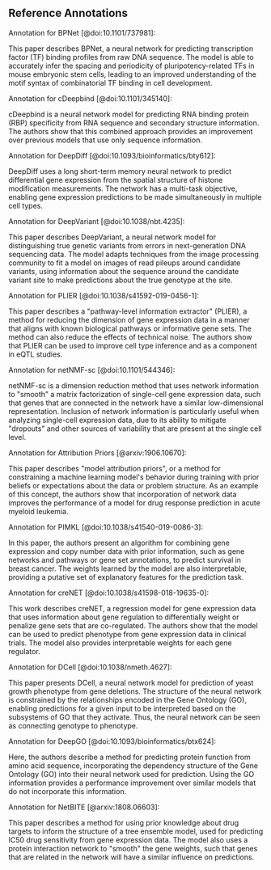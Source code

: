 ## Reference Annotations

Annotation for BPNet [@doi:10.1101/737981]:

This paper describes BPNet, a neural network for predicting transcription
factor (TF) binding profiles from raw DNA sequence. The model is able to
accurately infer the spacing and periodicity of pluripotency-related TFs in
mouse embryonic stem cells, leading to an improved understanding of the motif
syntax of combinatorial TF binding in cell development.

Annotation for cDeepbind [@doi:10.1101/345140]:

cDeepbind is a neural network model for predicting RNA binding protein (RBP)
specificity from RNA sequence and secondary structure information. The authors
show that this combined approach provides an improvement over previous models
that use only sequence information.

Annotation for DeepDiff [@doi:10.1093/bioinformatics/bty612]:

DeepDiff uses a long short-term memory neural network to predict differential
gene expression from the spatial structure of histone modification
measurements. The network has a multi-task objective, enabling gene expression
predictions to be made simultaneously in multiple cell types.

Annotation for DeepVariant [@doi:10.1038/nbt.4235]:

This paper describes DeepVariant, a neural network model for distinguishing
true genetic variants from errors in next-generation DNA sequencing data. The
model adapts techniques from the image processing community to fit a model on
images of read pileups around candidate variants, using information about the
sequence around the candidate variant site to make predictions about the true
genotype at the site.

Annotation for PLIER [@doi:10.1038/s41592-019-0456-1]:

This paper describes a "pathway-level information extractor" (PLIER), a method
for reducing the dimension of gene expression data in a manner that aligns with
known biological pathways or informative gene sets. The method can also reduce
the effects of technical noise. The authors show that PLIER can be used to
improve cell type inference and as a component in eQTL studies.

Annotation for netNMF-sc [@doi:10.1101/544346]:

netNMF-sc is a dimension reduction method that uses network information to
"smooth" a matrix factorization of single-cell gene expression data, such that
genes that are connected in the network have a similar low-dimensional
representation. Inclusion of network information is particularly useful when
analyzing single-cell expression data, due to its ability to mitigate "dropouts"
and other sources of variability that are present at the single cell level.

Annotation for Attribution Priors [@arxiv:1906.10670]:

This paper describes "model attribution priors", or a method for constraining
a machine learning model's behavior during training with prior beliefs or
expectations about the data or problem structure. As an example of this concept,
the authors show that incorporation of network data improves the performance of
a model for drug response prediction in acute myeloid leukemia.

Annotation for PIMKL [@doi:10.1038/s41540-019-0086-3]:

In this paper, the authors present an algorithm for combining gene expression
and copy number data with prior information, such as gene networks and pathways
or gene set annotations, to predict survival in breast cancer. The weights
learned by the model are also interpretable, providing a putative set of
explanatory features for the prediction task.

Annotation for creNET [@doi:10.1038/s41598-018-19635-0]:

This work describes creNET, a regression model for gene expression data that
uses information about gene regulation to differentially weight or penalize
gene sets that are co-regulated. The authors show that the model can be used to
predict phenotype from gene expression data in clinical trials. The model also
provides interpretable weights for each gene regulator.

Annotation for DCell [@doi:10.1038/nmeth.4627]:

This paper presents DCell, a neural network model for prediction of yeast
growth phenotype from gene deletions. The structure of the neural network is
constrained by the relationships encoded in the Gene Ontology (GO), enabling
predictions for a given input to be interpreted based on the subsystems of GO
that they activate. Thus, the neural network can be seen as connecting genotype
to phenotype.

Annotation for DeepGO [@doi:10.1093/bioinformatics/btx624]:

Here, the authors describe a method for predicting protein function from amino
acid sequence, incorporating the dependency structure of the Gene Ontology (GO)
into their neural network used for prediction. Using the GO information
provides a performance improvement over similar models that do not incorporate
this information.

Annotation for NetBITE [@arxiv:1808.06603]:

This paper describes a method for using prior knowledge about drug targets to
inform the structure of a tree ensemble model, used for predicting IC50 drug
sensitivity from gene expression data. The model also uses a protein
interaction network to "smooth" the gene weights, such that genes that are
related in the network will have a similar influence on predictions.

